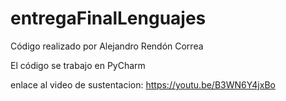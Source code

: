 # entregaFinalLenguajes

Código realizado por Alejandro Rendón Correa

El código se trabajo en PyCharm

enlace al video de sustentacion: https://youtu.be/B3WN6Y4jxBo
